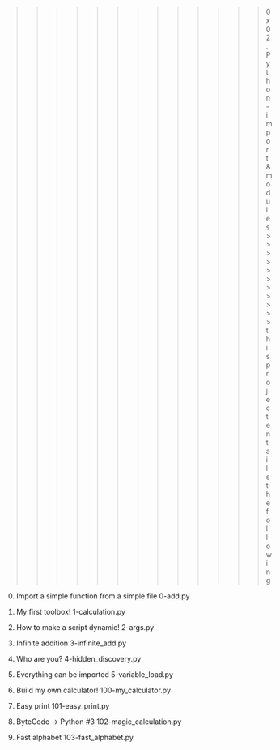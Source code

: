>>>>>>>>>>>>>0x02. Python - import & modules>>>>>>>>>>>
 this project entails the following

0. Import a simple function from a simple file
0-add.py

1. My first toolbox!
1-calculation.py

2. How to make a script dynamic!
2-args.py

3. Infinite addition
3-infinite_add.py

4. Who are you?
4-hidden_discovery.py

5. Everything can be imported
5-variable_load.py

6. Build my own calculator!
100-my_calculator.py

7. Easy print
101-easy_print.py

8. ByteCode -> Python #3
102-magic_calculation.py

9. Fast alphabet
103-fast_alphabet.py
